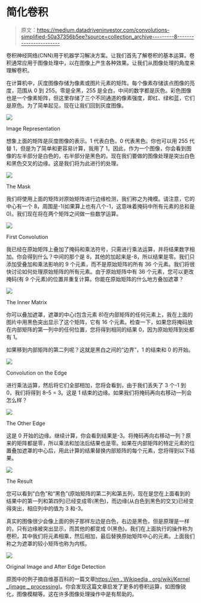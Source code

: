# 简化卷积

> 原文：<https://medium.datadriveninvestor.com/convolutions-simplified-50a37356b5ee?source=collection_archive---------8----------------------->

卷积神经网络(CNN)用于机器学习解决方案。让我们首先了解卷积的基本运算。卷积通常应用于图像处理中，以在图像上产生各种效果。让我们从图像处理的角度来理解卷积。

在计算机中，灰度图像存储为像素或图片元素的矩阵。每个像素存储该点图像的亮度，范围从 0 到 255。零是全黑，255 是全白，中间的数字都是灰色。彩色图像也是一个像素矩阵，但这里存储了三个不同通道的像素强度，即红、绿和蓝，它们是原色。为了简单起见，现在让我们回到灰度图像。

![](img/7aa12fd4ed0af6f38f30ddb52dcefd6e.png)

Image Representation

想象上面的矩阵是灰度图像的表示。1 代表白色，0 代表黑色。你也可以用 255 代替 1，但是为了简单和更容易计算，我用了 1。因此，作为一个图像，你会看到图像的左半部分是白色的，右半部分是黑色的。现在我们要做的图像处理是突出白色和黑色交叉的边缘。这是我们将为此进行的处理。

![](img/b5d28a5fffb1bd6025438d7591d1789e.png)

The Mask

我们将使用上面的矩阵对原始矩阵进行边缘检测，我们称之为掩模。请注意，它的中心有一个 8，周围是-1(如果算上也有八个-1，这意味着掩码中所有元素的总和是 0)。我们现在将在两个矩阵之间做一些数学运算。

![](img/966d78606485e5adf40873fa91dad805.png)

First Convolution

我已经在原始矩阵上叠加了掩码和乘法符号，只需进行乘法运算，并将结果数字相加。你会得到什么？中间的那个是 8，其他的加起来是-8，所以结果是零。我们只添加受叠加和乘法影响的 9 个元素，而不是原始矩阵的所有 36 个元素。我们将很快讨论如何处理原始矩阵的所有元素。由于原始矩阵中有 36 个元素，您可以更改掩码(有 9 个元素)的位置并重复计算。你能在原始矩阵的什么地方叠加遮罩？

![](img/f78dc97a6d2b0bda86b512fa9116c25b.png)

The Inner Matrix

你可以叠加遮罩，遮罩的中心(包含元素 8)在内部矩阵的任何元素上，我在上面的图片中用黑色突出显示了这个矩阵，它有 16 个元素。检查一下，如果您将掩码放在内部矩阵的第一列中的任何位置，您将得到相同的结果 0，因为原始矩阵到处都有 1。

如果移到内部矩阵的第二列呢？这就是黑白之间的“边界”，1 的结束和 0 的开始。

![](img/a6a93642f25411e96fcd6a3ffb47614c.png)

Convolution on the Edge

进行乘法运算，然后将它们全部相加，您将会看到，由于我们丢失了 3 个-1 到 0，我们将得到 8–5 = 3。这是 1 结束的边缘。如果我们将掩码再向右移动一列会怎么样？

![](img/55a740f3fcbe7923acb0d1af7ea793e2.png)

The Other Edge

这是 0 开始的边缘。继续计算，你会看到结果是-3。将掩码再向右移动一列？原来的矩阵都是零，所以乘法和加法后结果也是零。如果在内部矩阵的特定元素的位置叠加遮罩的中心后，用此计算的结果替换内部矩阵的每个元素，您将得到以下结果。

![](img/8d960121df98dd7a92bfc4a998ecb67e.png)

The Result

您可以看到“白色”和“黑色”(原始矩阵的第二列和第五列，现在是您在上面看到的结果中的第一列和第四列)已经变成零(黑色)，而边缘(从白色到黑色的交叉)已经变得突出，相应列中的值为 3 和-3。

真实的图像很少会像上面的例子那样左边是白色，右边是黑色，但是原理是一样的，只有边缘被突出显示，而其他的都变成 0(黑色)。我们在上面执行的操作称为卷积，其中我们将元素相乘，然后相加，最后替换原始矩阵中心的元素。上面我们称之为遮罩的较小矩阵也称为内核。

![](img/03ba5e795c345fa9f1b72c1fbfbcf725.png)

Original Image and After Edge Detection

原图中的例子摘自维基百科的一篇文章[https://en . Wikipedia . org/wiki/Kernel _(image _ processing)](https://en.wikipedia.org/wiki/Kernel_(image_processing))。你会发现这篇文章启发了更多的卷积运算，如图像锐化，图像模糊等。这在许多图像处理操作中是有帮助的。